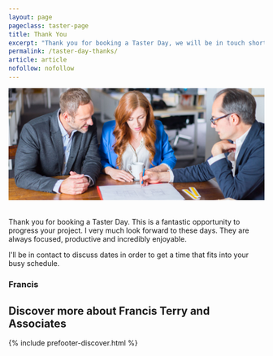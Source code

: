 ```yaml
---
layout: page
pageclass: taster-page
title: Thank You
excerpt: "Thank you for booking a Taster Day, we will be in touch shortly."
permalink: /taster-day-thanks/
article: article
nofollow: nofollow
---
```


<img src="/images/feature/taster-day-thanks.jpg" alt="Francis Terry" />
<br /><br />
<p>
	Thank you for booking a Taster Day. This is a fantastic opportunity to progress your project. I very much look forward to these days. They are always focused, productive and incredibly enjoyable.  
</p><p>
	I'll be in contact to discuss dates in order to get a time that fits into your busy schedule.
</p>
<h3>Francis</h3>

<lineout>

<h2>Discover more about Francis Terry and Associates</h2>

{% include prefooter-discover.html %}
